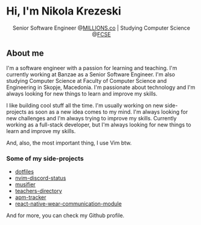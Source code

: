 # Hi, I'm Nikola Krezeski
<p style="text-align: center;">Senior Software Engineer @<a href ="https://millions.co/">MILLIONS.co</a> | Studying Computer Science @<a href="https://finki.ukim.mk">FCSE</a></p>

## About me
I'm a software engineer with a passion for learning and teaching. I'm currently working at Banzae as a Senior Software Engineer. I'm also studying Computer Science at Faculty of Computer Science and Engineering in Skopje, Macedonia. I'm passionate about technology and I'm always looking for new things to learn and improve my skills.

I like building cool stuff all the time. I'm usually working on new side-projects as soon as a new idea comes to my mind. I'm always looking for new challenges and I'm always trying to improve my skills.
Currently working as a full-stack developer, but I'm always looking for new things to learn and improve my skills.

And, also, the most important thing, I use Vim btw.

### Some of my side-projects
- [dotfiles](https://github.com/circles-00/dotfiles)
- [nvim-discord-status](https://github.com/circles-00/nvim-discord-status)
- [musifier](https://github.com/circles-00/musifier)
- [teachers-directory](https://github.com/circles-00/teachers_directory)
- [apm-tracker](https://github.com/circles-00/apm-tracker)
- [react-native-wear-communication-module](https://github.com/circles-00/react-native-wear-communication-module)

  
And for more, you can check my Github profile.
